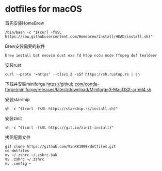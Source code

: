 # dotfiles for macOS

首先安装HomeBrew
```
/bin/bash -c "$(curl -fsSL https://raw.githubusercontent.com/Homebrew/install/HEAD/install.sh)"
```
Brew安装需要的软件
```
brew install bat neovim dust exa fd htop ncdu node ffmpeg duf tealdeer
```
安装rust
```
curl --proto '=https' --tlsv1.2 -sSf https://sh.rustup.rs | sh
```
下载并安装miniforge https://github.com/conda-forge/miniforge/releases/latest/download/Miniforge3-MacOSX-arm64.sh

安装starship
```
sh -c "$(curl -fsSL https://starship.rs/install.sh)"
```
安装zinit
```
sh -c "$(curl -fsSL https://git.io/zinit-install)"
```

拷贝配置文件
```
git clone https://github.com/VinKK1998/dotfiles.git
cd dotfiles
mv ~/.zshrc ~/.zshrc.bak
mv .zshrc ~/.zshrc
mv .config ~
```
